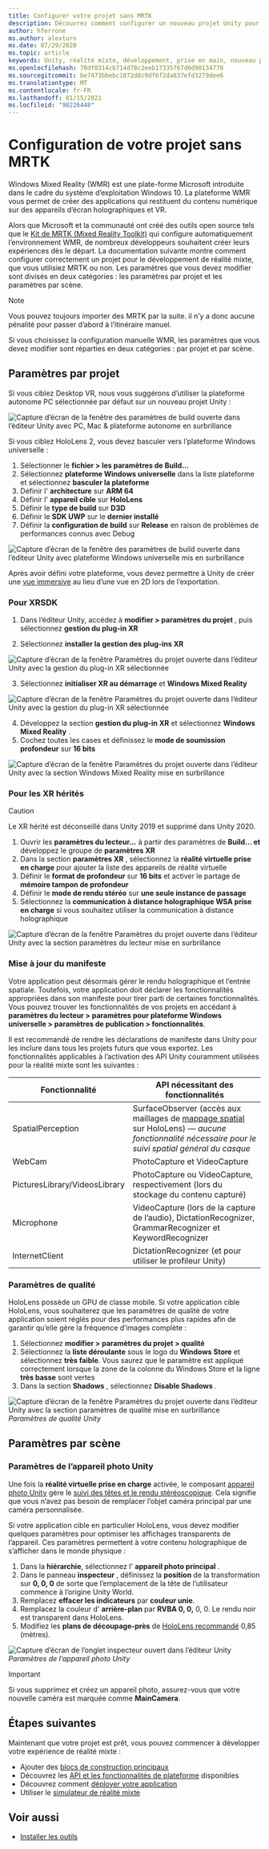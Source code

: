 ```yaml
---
title: Configurer votre projet sans MRTK
description: Découvrez comment configurer un nouveau projet Unity pour Windows Mixed Reality sans la boîte à outils de la réalité mixte.
author: hferrone
ms.author: alexturn
ms.date: 07/29/2020
ms.topic: article
keywords: Unity, réalité mixte, développement, prise en main, nouveau projet, Windows Mixed Reality, UWP, XR, performances
ms.openlocfilehash: 70df0314cb714d78c2eeb17335f67d6d90134770
ms.sourcegitcommit: be7473bbebc1872d8c9df6f2da837efd3279dee6
ms.translationtype: MT
ms.contentlocale: fr-FR
ms.lasthandoff: 01/15/2021
ms.locfileid: "98226448"
---
```

# <a name="configuring-your-project-without-mrtk"></a>Configuration de votre projet sans MRTK

Windows Mixed Reality (WMR) est une plate-forme Microsoft introduite dans le cadre du système d’exploitation Windows 10. La plateforme WMR vous permet de créer des applications qui restituent du contenu numérique sur des appareils d’écran holographiques et VR.

Alors que Microsoft et la communauté ont créé des outils open source tels que le [Kit de MRTK (Mixed Reality Toolkit)](https://microsoft.github.io/MixedRealityToolkit-Unity/Documentation/Installation.html) qui configure automatiquement l’environnement WMR, de nombreux développeurs souhaitent créer leurs expériences dès le départ.  La documentation suivante montre comment configurer correctement un projet pour le développement de réalité mixte, que vous utilisiez MRTK ou non.  Les paramètres que vous devez modifier sont divisés en deux catégories : les paramètres par projet et les paramètres par scène.

> [!NOTE]
> Vous pouvez toujours importer des MRTK par la suite. il n’y a donc aucune pénalité pour passer d’abord à l’itinéraire manuel.

Si vous choisissez la configuration manuelle WMR, les paramètres que vous devez modifier sont réparties en deux catégories : par projet et par scène.

## <a name="per-project-settings"></a>Paramètres par projet

Si vous ciblez Desktop VR, nous vous suggérons d’utiliser la plateforme autonome PC sélectionnée par défaut sur un nouveau projet Unity :

![Capture d’écran de la fenêtre des paramètres de build ouverte dans l’éditeur Unity avec PC, Mac & plateforme autonome en surbrillance](images/wmr-config-img-3.png)

Si vous ciblez HoloLens 2, vous devez basculer vers l’plateforme Windows universelle :

1.  Sélectionner le **fichier > les paramètres de Build...**
2.  Sélectionnez **plateforme Windows universelle** dans la liste plateforme et sélectionnez **basculer la plateforme**
3.  Définir l' **architecture** sur **ARM 64**
4.  Définir l' **appareil cible** sur **HoloLens**
5.  Définir le **type de build** sur **D3D**
6.  Définir le **SDK UWP** sur le **dernier installé**
7.  Définir la **configuration de build** sur **Release** en raison de problèmes de performances connus avec Debug

![Capture d’écran de la fenêtre des paramètres de build ouverte dans l’éditeur Unity avec plateforme Windows universelle mis en surbrillance](images/wmr-config-img-4.png)

Après avoir défini votre plateforme, vous devez permettre à Unity de créer une [vue immersive](../../design/app-views.md) au lieu d’une vue en 2D lors de l’exportation.

### <a name="for-xrsdk"></a>Pour XRSDK 

1. Dans l’éditeur Unity, accédez à **modifier > paramètres du projet** , puis sélectionnez **gestion du plug-in XR**

2. Sélectionnez **installer la gestion des plug-ins XR**

![Capture d’écran de la fenêtre Paramètres du projet ouverte dans l’éditeur Unity avec la gestion du plug-in XR sélectionnée](images/wmr-config-img-5.png)

3. Sélectionnez **initialiser XR au démarrage** et **Windows Mixed Reality**

![Capture d’écran de la fenêtre Paramètres du projet ouverte dans l’éditeur Unity avec la gestion du plug-in XR sélectionnée](images/wmr-config-img-7.png)

4. Développez la section **gestion du plug-in XR** et sélectionnez **Windows Mixed Reality** .
5. Cochez toutes les cases et définissez le **mode de soumission profondeur** sur **16 bits**

![Capture d’écran de la fenêtre Paramètres du projet ouverte dans l’éditeur Unity avec la section Windows Mixed Reality mise en surbrillance](images/wmr-config-img-8.png)

### <a name="for-legacy-xr"></a>Pour les XR hérités 

> [!CAUTION]
> Le XR hérité est déconseillé dans Unity 2019 et supprimé dans Unity 2020.

1. Ouvrir les **paramètres du lecteur...** à partir des paramètres de **Build... et** développez le groupe de **paramètres XR**
2. Dans la section **paramètres XR** , sélectionnez la **réalité virtuelle prise en charge** pour ajouter la liste des appareils de réalité virtuelle
3. Définir le **format de profondeur** sur **16 bits** et activer le partage de **mémoire tampon de profondeur**
4. Définir le **mode de rendu stéréo** sur **une seule instance de passage**
5. Sélectionnez la **communication à distance holographique WSA prise en charge** si vous souhaitez utiliser la communication à distance holographique 

![Capture d’écran de la fenêtre Paramètres du projet ouverte dans l’éditeur Unity avec la section paramètres du lecteur mise en surbrillance](images/wmr-config-img-9.png)

### <a name="updating-the-manifest"></a>Mise à jour du manifeste

Votre application peut désormais gérer le rendu holographique et l’entrée spatiale. Toutefois, votre application doit déclarer les fonctionnalités appropriées dans son manifeste pour tirer parti de certaines fonctionnalités. Vous pouvez trouver les fonctionnalités de vos projets en accédant à **paramètres du lecteur > paramètres pour plateforme Windows universelle > paramètres de publication > fonctionnalités**. 

Il est recommandé de rendre les déclarations de manifeste dans Unity pour les inclure dans tous les projets futurs que vous exportez. Les fonctionnalités applicables à l’activation des API Unity couramment utilisées pour la réalité mixte sont les suivantes :

|  Fonctionnalité  |  API nécessitant des fonctionnalités | 
|----------|----------|
|  SpatialPerception  |  SurfaceObserver (accès aux maillages de [mappage spatial](../../design/spatial-mapping.md) sur HoloLens) &mdash; *aucune fonctionnalité nécessaire pour le suivi spatial général du casque* | 
|  WebCam  |  PhotoCapture et VideoCapture | 
|  PicturesLibrary/VideosLibrary  |  PhotoCapture ou VideoCapture, respectivement (lors du stockage du contenu capturé) | 
|  Microphone  |  VideoCapture (lors de la capture de l’audio), DictationRecognizer, GrammarRecognizer et KeywordRecognizer | 
|  InternetClient  |  DictationRecognizer (et pour utiliser le profileur Unity) | 

### <a name="quality-settings"></a>Paramètres de qualité

HoloLens possède un GPU de classe mobile. Si votre application cible HoloLens, vous souhaiterez que les paramètres de qualité de votre application soient réglés pour des performances plus rapides afin de garantir qu’elle gère la fréquence d’images complète :

1. Sélectionnez **modifier > paramètres du projet > qualité**
2. Sélectionnez la **liste déroulante** sous le logo du **Windows Store** et sélectionnez **très faible**. Vous saurez que le paramètre est appliqué correctement lorsque la zone de la colonne du Windows Store et la ligne **très basse** sont vertes
3. Dans la section **Shadows** , sélectionnez **Disable Shadows** .

![Capture d’écran de la fenêtre Paramètres du projet ouverte dans l’éditeur Unity avec la section paramètres de qualité mise en surbrillance](images/wmr-config-img-10.png)<br>
*Paramètres de qualité Unity*

## <a name="per-scene-settings"></a>Paramètres par scène

### <a name="unity-camera-settings"></a>Paramètres de l’appareil photo Unity

Une fois la **réalité virtuelle prise en charge** activée, le composant [appareil photo Unity](camera-in-unity.md) gère le [suivi des têtes et le rendu stéréoscopique](../platform-capabilities-and-apis/rendering.md). Cela signifie que vous n’avez pas besoin de remplacer l’objet caméra principal par une caméra personnalisée.

Si votre application cible en particulier HoloLens, vous devez modifier quelques paramètres pour optimiser les affichages transparents de l’appareil. Ces paramètres permettent à votre contenu holographique de s’afficher dans le monde physique :

1. Dans la **hiérarchie**, sélectionnez l' **appareil photo principal** .
2. Dans le panneau **inspecteur** , définissez la **position** de la transformation sur **0, 0, 0** de sorte que l’emplacement de la tête de l’utilisateur commence à l’origine Unity World.
3. Remplacez **effacer les indicateurs** par **couleur unie**.
4. Remplacez la couleur d' **arrière-plan** par **RVBA 0, 0,** 0, 0. Le rendu noir est transparent dans HoloLens.
5. Modifiez les **plans de découpage-près** de [HoloLens recommandé](camera-in-unity.md#clip-planes) 0,85 (mètres).

![Capture d’écran de l’onglet inspecteur ouvert dans l’éditeur Unity](images/wmr-config-img-11.png)<br>
*Paramètres de l’appareil photo Unity*

> [!IMPORTANT]
> Si vous supprimez et créez un appareil photo, assurez-vous que votre nouvelle caméra est marquée comme **MainCamera**.

## <a name="next-steps"></a>Étapes suivantes

Maintenant que votre projet est prêt, vous pouvez commencer à développer votre expérience de réalité mixte :

* Ajouter des [blocs de construction principaux](unity-development-overview.md#2-core-building-blocks)
* Découvrez les [API et les fonctionnalités de plateforme](unity-development-overview.md#3-advanced-features) disponibles
* Découvrez comment [déployer votre application](../platform-capabilities-and-apis/using-visual-studio.md#deploying-an-app-to-your-local-pc---immersive-headset)
* Utiliser le [simulateur de réalité mixte](../platform-capabilities-and-apis/using-the-windows-mixed-reality-simulator.md)

## <a name="see-also"></a>Voir aussi
* [Installer les outils](../install-the-tools.md)